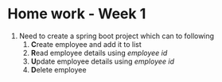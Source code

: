 # Home work - Week 1
1. Need to create a spring boot project which can to following
   1. **C**reate employee and add it to list
   2. **R**ead employee details using _employee id_
   3. **U**pdate employee details using _employee id_
   4. **D**elete employee